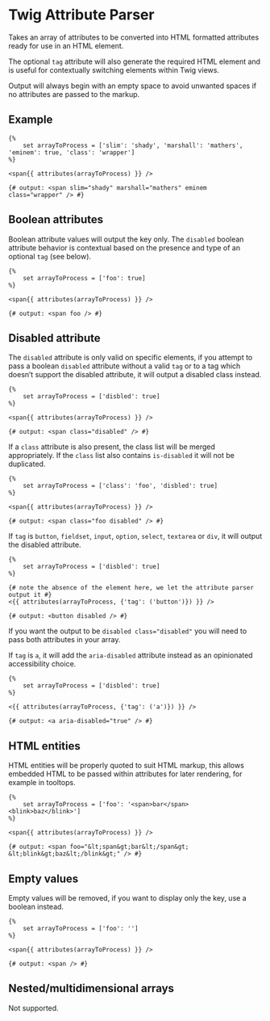 # Twig Attribute Parser

Takes an array of attributes to be converted into HTML formatted attributes ready for use in an HTML element.

The optional `tag` attribute will also generate the required HTML element and is useful for contextually switching elements within Twig views.

Output will always begin with an empty space to avoid unwanted spaces if no attributes are passed to the markup.



## Example

```twig
{%
    set arrayToProcess = ['slim': 'shady', 'marshall': 'mathers', 'eminem': true, 'class': 'wrapper']
%}

<span{{ attributes(arrayToProcess) }} />

{# output: <span slim="shady" marshall="mathers" eminem class="wrapper" /> #}
```

## Boolean attributes

Boolean attribute values will output the key only. The `disabled` boolean attribute behavior is contextual based on the presence and type of an optional `tag` (see below).

```twig
{%
    set arrayToProcess = ['foo': true]
%}

<span{{ attributes(arrayToProcess) }} />

{# output: <span foo /> #}
```

## Disabled attribute

The `disabled` attribute is only valid on specific elements, if you attempt to pass a boolean `disabled` attribute without a valid `tag` or to a tag which doesn’t support the disabled attribute, it will output a disabled class instead.

```twig
{%
    set arrayToProcess = ['disbled': true]
%}

<span{{ attributes(arrayToProcess) }} />

{# output: <span class="disabled" /> #}
```

If a `class` attribute is also present, the class list will be merged appropriately. If the `class` list also contains `is-disabled` it will not be duplicated.

```twig
{%
    set arrayToProcess = ['class': 'foo', 'disbled': true]
%}

<span{{ attributes(arrayToProcess) }} />

{# output: <span class="foo disabled" /> #}
```

If `tag` is `button`, `fieldset`, `input`, `option`, `select`, `textarea` or `div`, it will output the disabled attribute.

```twig
{%
    set arrayToProcess = ['disbled': true]
%}

{# note the absence of the element here, we let the attribute parser output it #}
<{{ attributes(arrayToProcess, {'tag': ('button')}) }} />

{# output: <button disabled /> #}
```

If you want the output to be `disabled class="disabled"` you will need to pass both attributes in your array.

If `tag` is `a`, it will add the `aria-disabled` attribute instead as an opinionated accessibility choice.

```twig
{%
    set arrayToProcess = ['disbled': true]
%}

<{{ attributes(arrayToProcess, {'tag': ('a')}) }} />

{# output: <a aria-disabled="true" /> #}
```

## HTML entities

HTML entities will be properly quoted to suit HTML markup, this allows embedded HTML to be passed within attributes for later rendering, for example in tooltops.

```twig
{%
    set arrayToProcess = ['foo': '<span>bar</span> <blink>baz</blink>']
%}

<span{{ attributes(arrayToProcess) }} />

{# output: <span foo="&lt;span&gt;bar&lt;/span&gt; &lt;blink&gt;baz&lt;/blink&gt;" /> #}
```

## Empty values

Empty values will be removed, if you want to display only the key, use a boolean instead.

```twig
{%
    set arrayToProcess = ['foo': '']
%}

<span{{ attributes(arrayToProcess) }} />

{# output: <span /> #}
```

## Nested/multidimensional arrays

Not supported.

